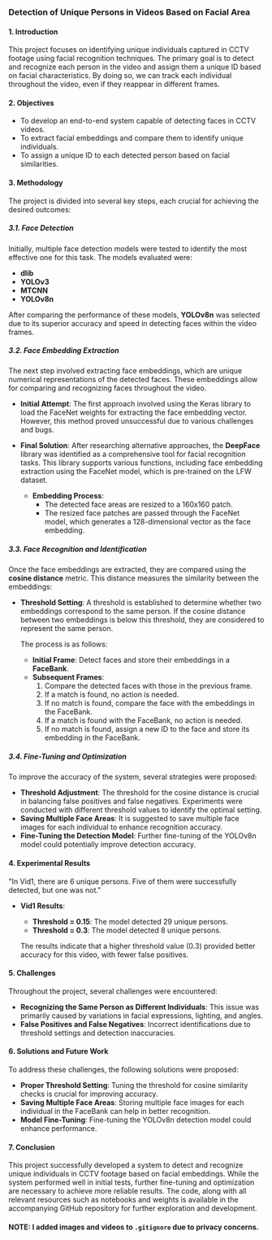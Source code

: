 
### Detection of Unique Persons in Videos Based on Facial Area


#### **1. Introduction**

This project focuses on identifying unique individuals captured in CCTV footage using facial recognition techniques. The primary goal is to detect and recognize each person in the video and assign them a unique ID based on facial characteristics. By doing so, we can track each individual throughout the video, even if they reappear in different frames.

#### **2. Objectives**

- To develop an end-to-end system capable of detecting faces in CCTV videos.
- To extract facial embeddings and compare them to identify unique individuals.
- To assign a unique ID to each detected person based on facial similarities.

#### **3. Methodology**

The project is divided into several key steps, each crucial for achieving the desired outcomes:

##### **3.1. Face Detection**

Initially, multiple face detection models were tested to identify the most effective one for this task. The models evaluated were:

- **dlib**
- **YOLOv3**
- **MTCNN**
- **YOLOv8n**

After comparing the performance of these models, **YOLOv8n** was selected due to its superior accuracy and speed in detecting faces within the video frames.

##### **3.2. Face Embedding Extraction**

The next step involved extracting face embeddings, which are unique numerical representations of the detected faces. These embeddings allow for comparing and recognizing faces throughout the video.

- **Initial Attempt**: The first approach involved using the Keras library to load the FaceNet weights for extracting the face embedding vector. However, this method proved unsuccessful due to various challenges and bugs.

- **Final Solution**: After researching alternative approaches, the **DeepFace** library was identified as a comprehensive tool for facial recognition tasks. This library supports various functions, including face embedding extraction using the FaceNet model, which is pre-trained on the LFW dataset.

  - **Embedding Process**:
    - The detected face areas are resized to a 160x160 patch.
    - The resized face patches are passed through the FaceNet model, which generates a 128-dimensional vector as the face embedding.

##### **3.3. Face Recognition and Identification**

Once the face embeddings are extracted, they are compared using the **cosine distance** metric. This distance measures the similarity between the embeddings:

- **Threshold Setting**: A threshold is established to determine whether two embeddings correspond to the same person. If the cosine distance between two embeddings is below this threshold, they are considered to represent the same person.

  The process is as follows:

  - **Initial Frame**: Detect faces and store their embeddings in a **FaceBank**.
  - **Subsequent Frames**:
    1. Compare the detected faces with those in the previous frame.
    2. If a match is found, no action is needed.
    3. If no match is found, compare the face with the embeddings in the FaceBank.
    4. If a match is found with the FaceBank, no action is needed.
    5. If no match is found, assign a new ID to the face and store its embedding in the FaceBank.

##### **3.4. Fine-Tuning and Optimization**

To improve the accuracy of the system, several strategies were proposed:

- **Threshold Adjustment**: The threshold for the cosine distance is crucial in balancing false positives and false negatives. Experiments were conducted with different threshold values to identify the optimal setting.
- **Saving Multiple Face Areas**: It is suggested to save multiple face images for each individual to enhance recognition accuracy.
- **Fine-Tuning the Detection Model**: Further fine-tuning of the YOLOv8n model could potentially improve detection accuracy.

#### **4. Experimental Results**

"In Vid1, there are 6 unique persons. Five of them were successfully detected, but one was not."

- **Vid1 Results**:
  - **Threshold = 0.15**: The model detected 29 unique persons.
  - **Threshold = 0.3**: The model detected 8 unique persons.

  The results indicate that a higher threshold value (0.3) provided better accuracy for this video, with fewer false positives.


#### **5. Challenges**

Throughout the project, several challenges were encountered:

- **Recognizing the Same Person as Different Individuals**: This issue was primarily caused by variations in facial expressions, lighting, and angles.
- **False Positives and False Negatives**: Incorrect identifications due to threshold settings and detection inaccuracies.

#### **6. Solutions and Future Work**

To address these challenges, the following solutions were proposed:

- **Proper Threshold Setting**: Tuning the threshold for cosine similarity checks is crucial for improving accuracy.
- **Saving Multiple Face Areas**: Storing multiple face images for each individual in the FaceBank can help in better recognition.
- **Model Fine-Tuning**: Fine-tuning the YOLOv8n detection model could enhance performance.



#### **7. Conclusion**

This project successfully developed a system to detect and recognize unique individuals in CCTV footage based on facial embeddings. While the system performed well in initial tests, further fine-tuning and optimization are necessary to achieve more reliable results. The code, along with all relevant resources such as notebooks and weights is available in the accompanying GitHub repository for further exploration and development.

#### **NOTE:** I added images and videos to `.gitignore` due to privacy concerns.
